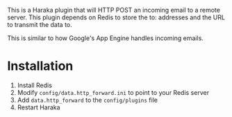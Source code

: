 This is a Haraka plugin that will HTTP POST an incoming email to a remote
server. This plugin depends on Redis to store the to: addresses and the URL
to transmit the data to.

This is similar to how Google's App Engine handles incoming emails.

# Installation

1. Install Redis
2. Modify ```config/data.http_forward.ini``` to point to your Redis server
3. Add ```data.http_forward``` to the ```config/plugins``` file
4. Restart Haraka
